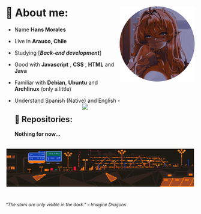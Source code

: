 <div>
<img src="./img/waifu_profile.png" width="200" align="right"/>
<!--<br/>
<img src="./img/aboutme03.webp" width="500" />-->

# 🌱 About me:

- Name **Hans Morales**

- Live in **Arauco, Chile**

- Studying [***Back-end development***]

- Good with **Javascript** , **CSS** , **HTML** and **Java**

- Familiar with **Debian**, **Ubuntu** and **Archlinux** (only a little)

- Understand Spanish (Native) and English -<img src="./.gif" width="300" align="right" />
  <br/>

  ## 💫 Repositories:

  **Nothing for now...**

<br/>
<div align="center">
<img src="./img/aboutme01.webp" width="500">
</div>

<br/>
  
<sub> *“The stars are only visible in the dark.” – Imagine Dragons* </sub>

</div>
